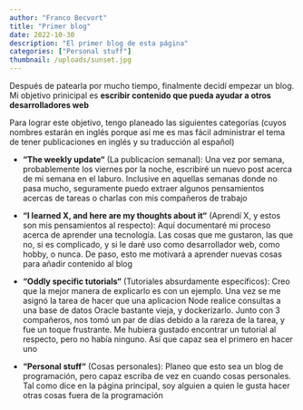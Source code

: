 ```yaml
---
author: "Franco Becvort"
title: "Primer blog"
date: 2022-10-30
description: "El primer blog de esta página"
categories: ["Personal stuff"]
thumbnail: /uploads/sunset.jpg
---
```


Después de patearla por mucho tiempo, finalmente decidí empezar un blog. Mi objetivo prinicipal es **escribir contenido que pueda ayudar a otros desarrolladores web**

Para lograr este objetivo, tengo planeado las siguientes categorías \(cuyos nombres estarán en inglés porque así me es mas fácil administrar el tema de tener publicaciones en inglés y su traducción al español\)

- **&ldquo;The weekly update&ldquo;** \(La publicacion semanal\): Una vez por semana, probablemente los viernes por la noche, escribiré un nuevo post acerca de mi semana en el laburo. Inclusive en aquellas semanas donde no pasa mucho, seguramente puedo extraer algunos pensamientos acercas de tareas o charlas con mis compañeros de trabajo

- **&ldquo;I learned X, and here are my thoughts about it&ldquo;** \(Aprendí X, y estos son mis pensamientos al respecto\): Aquí documentaré mi proceso acerca de aprender una tecnología. Las cosas que me gustaron, las que no, si es complicado, y si le daré uso como desarrollador web, como hobby, o nunca. De paso, esto me motivará a aprender nuevas cosas para añadir contenido al blog

- **&ldquo;Oddly specific tutorials&ldquo;** \(Tutoriales absurdamente específicos\): Creo que la mejor manera de explicarlo es con un ejemplo. Una vez se me asignó la tarea de hacer que una aplicacion Node realice consultas a una base de datos Oracle bastante vieja, y dockerizarlo. Junto con 3 compañeros, nos tomó un par de días debido a la rareza de la tarea, y fue un toque frustrante. Me hubiera gustado encontrar un tutorial al respecto, pero no había ninguno. Así que capaz sea el primero en hacer uno

- **&ldquo;Personal stuff&ldquo;** \(Cosas personales\): Planeo que esto sea un blog de programación, pero capaz escriba de vez en cuando cosas personales. Tal como dice en la página principal, soy alguien a quien le gusta hacer otras cosas fuera de la programación
